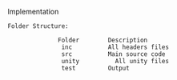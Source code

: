 Implementation


    Folder Structure:
    
                  Folder      	Description
                   inc	        All headers files
                   src	        Main source code
                   unity	      All unity files
                   test        	Output

